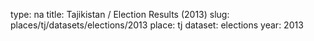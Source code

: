 type: na
title: Tajikistan / Election Results (2013)
slug: places/tj/datasets/elections/2013
place: tj
dataset: elections
year: 2013
